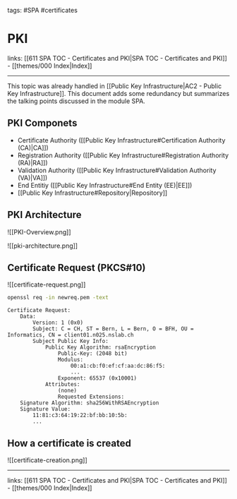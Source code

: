 tags: #SPA #certificates
 
# PKI

links: [[611 SPA TOC - Certificates and PKI|SPA TOC - Certificates and PKI]] - [[themes/000 Index|Index]]

---

This topic was already handled in [[Public Key Infrastructure|AC2 - Public Key Infrastructure]]. This document adds some redundancy but summarizes the talking points discussed in the module SPA. 

## PKI Componets

- Certificate Authority ([[Public Key Infrastructure#Certification Authority (CA)|CA]])
- Registration Authority ([[Public Key Infrastructure#Registration Authority (RA)|RA]])
- Validation Authority ([[Public Key Infrastructure#Validation Authority (VA)|VA]])
- End Entitiy ([[Public Key Infrastructure#End Entity (EE)|EE]])
- [[Public Key Infrastructure#Repository|Repository]]
## PKI Architecture

![[PKI-Overview.png]]

![[pki-architecture.png]]

## Certificate Request (PKCS#10)

![[certificate-request.png]]

``` bash
openssl req -in newreq.pem -text
```

```
Certificate Request:
	Data:
		Version: 1 (0x0)
		Subject: C = CH, ST = Bern, L = Bern, O = BFH, OU = Informatics, CN = client01.n025.nslab.ch
		Subject Public Key Info:
			Public Key Algorithm: rsaEncryption
				Public-Key: (2048 bit)
				Modulus:
					00:a1:cb:f0:ef:cf:aa:dc:86:f5:
					...
				Exponent: 65537 (0x10001)
			Attributes:
				(none)
				Requested Extensions:
	Signature Algorithm: sha256WithRSAEncryption
	Signature Value:
		11:81:c3:64:19:22:bf:bb:10:5b:
		...
```

## How a certificate is created

![[certificate-creation.png]]


---
links: [[611 SPA TOC - Certificates and PKI|SPA TOC - Certificates and PKI]] - [[themes/000 Index|Index]]